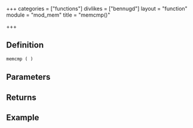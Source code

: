 +++
categories = ["functions"]
divlikes = ["bennugd"]
layout = "function"
module = "mod_mem"
title = "memcmp()"

+++

## Definition

    memcmp ( )

## Parameters

## Returns

## Example
